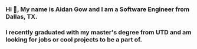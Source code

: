 ### Hi 👋, My name is Aidan Gow and I am a Software Engineer from Dallas, TX.
### I recently graduated with my master's degree from UTD and am looking for jobs or cool projects to be a part of.

<!--
**AidanNG/AidanNG** is a ✨ _special_ ✨ repository because its `README.md` (this file) appears on your GitHub profile.

Here are some ideas to get you started:

- 🔭 I’m currently working on ...
- 🌱 I’m currently learning ...
- 👯 I’m looking to collaborate on ...
- 🤔 I’m looking for help with ...
- 💬 Ask me about ...
- 📫 How to reach me: ...
- 😄 Pronouns: ...
- ⚡ Fun fact: ...
-->
